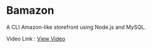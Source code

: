 # Bamazon

A CLI Amazon-like storefront using Node.js and MySQL.

Video Link : [View Video]

[View Video]: <https://youtu.be/jpR15MqysCc>
